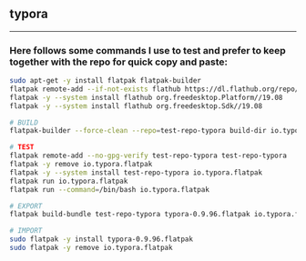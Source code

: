 ## typora

------

### Here follows some commands I use to test and prefer to keep together with the repo for quick copy and paste:
```bash
sudo apt-get -y install flatpak flatpak-builder
flatpak remote-add --if-not-exists flathub https://dl.flathub.org/repo/flathub.flatpakrepo
flatpak -y --system install flathub org.freedesktop.Platform//19.08
flatpak -y --system install flathub org.freedesktop.Sdk//19.08

# BUILD
flatpak-builder --force-clean --repo=test-repo-typora build-dir io.typora.flatpak.json

# TEST
flatpak remote-add --no-gpg-verify test-repo-typora test-repo-typora
flatpak -y remove io.typora.flatpak
flatpak -y --system install test-repo-typora io.typora.flatpak
flatpak run io.typora.flatpak
flatpak run --command=/bin/bash io.typora.flatpak

# EXPORT
flatpak build-bundle test-repo-typora typora-0.9.96.flatpak io.typora.flatpak

# IMPORT
sudo flatpak -y install typora-0.9.96.flatpak
sudo flatpak -y remove io.typora.flatpak

```

